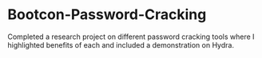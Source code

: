 # Bootcon-Password-Cracking
Completed a research project on different password cracking tools where I highlighted benefits of each and included a demonstration on Hydra.

